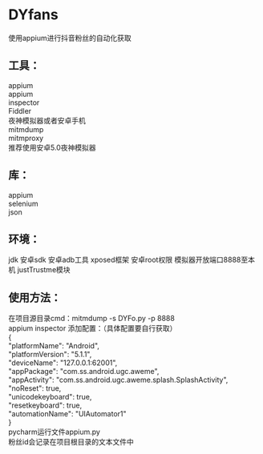 # DYfans
使用appium进行抖音粉丝的自动化获取  
## 工具：
appium   
appium   
inspector   
Fiddler  
夜神模拟器或者安卓手机   
mitmdump   
mitmproxy   
推荐使用安卓5.0夜神模拟器  
## 库：
appium  
selenium  
json   
## 环境：  
jdk 安卓sdk 安卓adb工具 xposed框架 安卓root权限 模拟器开放端口8888至本机 justTrustme模块  
## 使用方法：  
在项目源目录cmd：mitmdump -s DYFo.py -p 8888  
appium inspector 添加配置：（具体配置要自行获取）  
{  
  "platformName": "Android",  
  "platformVersion": "5.1.1",  
  "deviceName": "127.0.0.1:62001",  
  "appPackage": "com.ss.android.ugc.aweme",  
  "appActivity": "com.ss.android.ugc.aweme.splash.SplashActivity",  
  "noReset": true,  
  "unicodekeyboard": true,  
  "resetkeyboard": true,  
  "automationName": "UIAutomator1"  
}  
pycharm运行文件appium.py  
粉丝id会记录在项目根目录的文本文件中  
 
